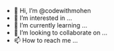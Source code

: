 - 👋 Hi, I’m @codewithmohen
- 👀 I’m interested in ...
- 🌱 I’m currently learning ...
- 💞️ I’m looking to collaborate on ...
- 📫 How to reach me ...

<!---
codewithmohen/codewithmohen is a ✨ special ✨ repository because its `README.md` (this file) appears on your GitHub profile.
You can click the Preview link to take a look at your changes.
--->
